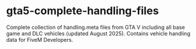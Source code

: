 # gta5-complete-handling-files
Complete collection of handling.meta files from GTA V including all base game and DLC vehicles (updated August 2025). Contains vehicle handling data for FiveM Developers.
